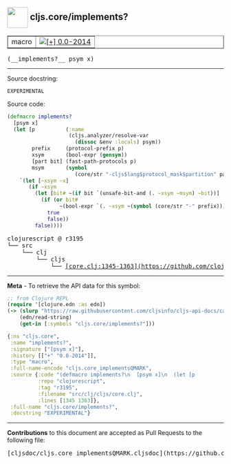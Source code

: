 ## <img width="48px" valign="middle" src="http://i.imgur.com/Hi20huC.png"> cljs.core/implements?

 <table border="1">
<tr>

<td>macro</td>
<td><a href="https://github.com/cljsinfo/cljs-api-docs/tree/0.0-2014"><img valign="middle" alt="[+] 0.0-2014" src="https://img.shields.io/badge/+-0.0--2014-lightgrey.svg"></a> </td>
</tr>
</table>

 <samp>
(__implements?__ psym x)<br>
</samp>

---




Source docstring:

```
EXPERIMENTAL
```

Source code:

```clj
(defmacro implements?
  [psym x]
  (let [p          (:name
                    (cljs.analyzer/resolve-var
                      (dissoc &env :locals) psym))
        prefix     (protocol-prefix p)
        xsym       (bool-expr (gensym))
        [part bit] (fast-path-protocols p)
        msym       (symbol
                      (core/str "-cljs$lang$protocol_mask$partition" part "$"))]
    `(let [~xsym ~x]
       (if ~xsym
         (let [bit# ~(if bit `(unsafe-bit-and (. ~xsym ~msym) ~bit))]
           (if (or bit#
                 ~(bool-expr `(. ~xsym ~(symbol (core/str "-" prefix)))))
             true
             false))
         false))))
```

 <pre>
clojurescript @ r3195
└── src
    └── clj
        └── cljs
            └── <ins>[core.clj:1345-1363](https://github.com/clojure/clojurescript/blob/r3195/src/clj/cljs/core.clj#L1345-L1363)</ins>
</pre>


---

__Meta__ - To retrieve the API data for this symbol:

```clj
;; from Clojure REPL
(require '[clojure.edn :as edn])
(-> (slurp "https://raw.githubusercontent.com/cljsinfo/cljs-api-docs/catalog/cljs-api.edn")
    (edn/read-string)
    (get-in [:symbols "cljs.core/implements?"]))
```

```clj
{:ns "cljs.core",
 :name "implements?",
 :signature ["[psym x]"],
 :history [["+" "0.0-2014"]],
 :type "macro",
 :full-name-encode "cljs.core_implementsQMARK",
 :source {:code "(defmacro implements?\n  [psym x]\n  (let [p          (:name\n                    (cljs.analyzer/resolve-var\n                      (dissoc &env :locals) psym))\n        prefix     (protocol-prefix p)\n        xsym       (bool-expr (gensym))\n        [part bit] (fast-path-protocols p)\n        msym       (symbol\n                      (core/str \"-cljs$lang$protocol_mask$partition\" part \"$\"))]\n    `(let [~xsym ~x]\n       (if ~xsym\n         (let [bit# ~(if bit `(unsafe-bit-and (. ~xsym ~msym) ~bit))]\n           (if (or bit#\n                 ~(bool-expr `(. ~xsym ~(symbol (core/str \"-\" prefix)))))\n             true\n             false))\n         false))))",
          :repo "clojurescript",
          :tag "r3195",
          :filename "src/clj/cljs/core.clj",
          :lines [1345 1363]},
 :full-name "cljs.core/implements?",
 :docstring "EXPERIMENTAL"}

```

---

__Contributions__ to this document are accepted as Pull Requests to the following file:

 <pre>
[cljsdoc/cljs.core_implementsQMARK.cljsdoc](https://github.com/cljsinfo/cljs-api-docs/blob/master/cljsdoc/cljs.core_implementsQMARK.cljsdoc)
</pre>

